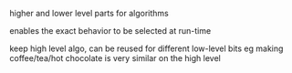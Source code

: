 higher and lower level parts for algorithms

enables the exact behavior to be selected at run-time

keep high level algo, can be reused for different low-level bits
eg making coffee/tea/hot chocolate is very similar on the high level